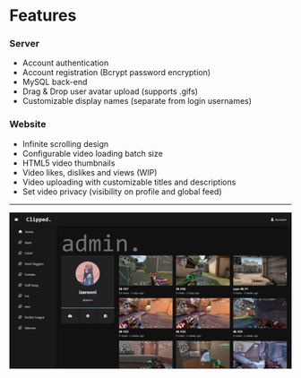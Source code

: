 # Features

### Server
- Account authentication
- Account registration  (Bcrypt password encryption)
- MySQL back-end
- Drag & Drop user avatar upload (supports .gifs)
- Customizable display names (separate from login usernames)

### Website
- Infinite scrolling design
- Configurable video loading batch size
- HTML5 video thumbnails
- Video likes, dislikes and views (WIP)
- Video uploading with customizable titles and descriptions
- Set video privacy (visibility on profile and global feed)

---

![website screenshot](/ss.png?raw=true)